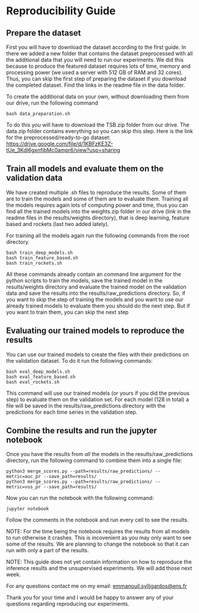 # Reproducibility Guide

## Prepare the dataset

First you will have to download the dataset according to the first guide. In there we added a new folder that contains the dataset preprocessed with all the additional data that you will need to run our experiments. We did this because to produce the featured dataset requires lots of time, memory and processing power (we used a server with 512 GB of RAM and 32 cores). Thus, you can skip the first step of preparing the dataset if you download the completed dataset. Find the links in the readme file in the data folder.

To create the additional data on your own, without downloading them from our drive, run the following command

```
bash data_preparation.sh
```

To do this you will have to download the TSB.zip folder from our drive. The data.zip folder contains everything so you can skip this step. Here is the link for the preprocessed/ready-to-go dataset:
https://drive.google.com/file/d/1KBFzKE3Z-tUe_3KdI6gxnfjbMc0ampr6/view?usp=sharing

## Train all models and evaluate them on the validation data

We have created multiple .sh files to reproduce the results. Some of them are to train the models and some of them are to evaluate them. Training all the models requires again lots of computing power and time, thus you can find all the trained models into the weights.zip folder in our drive (link in the readme files in the results/weights directory), that is deep learning, feature based and rockets (last two added lately).

For training all the models again run the following commands from the root directory.

```
bash train_deep_models.sh
bash train_feature_based.sh
bash train_rockets.sh
```

All these commands already contain an command line argument for the python scripts to train the models, save the trained model in the results/weights directory and evaluate the trained model on the validation data and save the results into the results/raw_predictions directory. So, if you want to skip the step of training the models and you want to use our already trained models to evaluate them you should do the next step. But if you want to train them, you can skip the next step

## Evaluating our trained models to reproduce the results

You can use our trained models to create the files with their predictions on the validation dataset. To do it run the following commands:

```
bash eval_deep_models.sh
bash eval_feature_based.sh
bash eval_rockets.sh
```

This command will use our trained models (or yours if you did the previous step) to evaluate them on the validation set. For each model (128 in total) a file will be saved in the results/raw_predictions directory with the predictions for each time series in the validation step.

## Combine the results and run the jupyter notebook

Once you have the results from _all_ the models in the results/raw_predictions directory, run the following command to combine them into a single file:

```
python3 merge_scores.py --path=results/raw_predictions/ --metric=auc_pr --save_path=results/
python3 merge_scores.py --path=results/raw_predictions/ --metric=vus_pr --save_path=results/
```

Now you can run the notebook with the following command:

```
jupyter notebook
```

Follow the comments in the notebook and run every cell to see the results.

NOTE: For the time being the notebook requires the results from all models to run otherwise it crashes. This is incovenient as you may only want to see some of the results. We are planning to change the notebook so that it can run with only a part of the results.

NOTE: This guide does not yet contain information on how to reproduce the inference results and the unsupervised experiments. We will add those next week.

For any questions contact me on my email:
emmanouil.sylligardos@ens.fr

Thank you for your time and I would be happy to answer any of your questions regarding reproducing our experiments.
